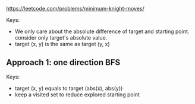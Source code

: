 https://leetcode.com/problems/minimum-knight-moves/

Keys:
- We only care about the absolute difference of target and starting point. consider only target's absolute value.
- target (x, y) is the same as target (y, x)

## Approach 1: one direction BFS
Keys:
- target (x, y) equals to target (abs(x), abs(y))
- keep a visited set to reduce explored starting point